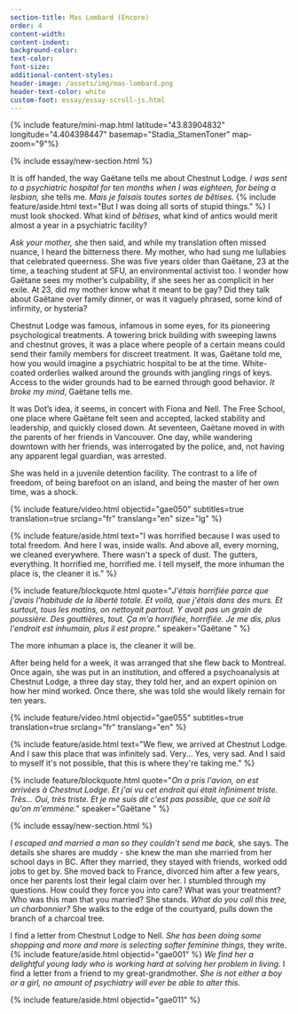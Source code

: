 ```yaml
---
section-title: Mas Lombard (Encore)
order: 4
content-width: 
content-indent: 
background-color: 
text-color: 
font-size:
additional-content-styles:
header-image: /assets/img/mas-lombard.png
header-text-color: white
custom-foot: essay/essay-scroll-js.html
---
```

<div class="row my-4" >
<div class="" markdown="1">

{% include feature/mini-map.html latitude="43.83904832" longitude="4.404398447" basemap="Stadia_StamenToner" map-zoom="9"%}


{% include essay/new-section.html %} 

It is off handed, the way Gaëtane tells me about Chestnut Lodge. *I was sent to a psychiatric hospital for ten months when I was eighteen, for being a lesbian,* she tells me. *Mais je faisais toutes sortes de bêtises.* {% include feature/aside.html text="But I was doing all sorts of stupid things." %} I must look shocked. What kind of *bêtises,* what kind of antics would merit almost a year in a psychiatric facility?   

*Ask your mother,* she then said, and while my translation often missed nuance, I heard the bitterness there. My mother, who had sung me lullabies that celebrated queerness. She was five years older than Gaëtane, 23 at the time, a teaching student at SFU, an environmental activist too. I wonder how Gaëtane sees my mother’s culpability, if she sees her as complicit in her exile. At 23, did my mother know what it meant to be gay? Did they talk about Gaëtane over family dinner, or was it vaguely phrased, some kind of infirmity, or hysteria?

Chestnut Lodge was famous, infamous in some eyes, for its pioneering psychological treatments. A towering brick building with sweeping lawns and chestnut groves, it was a place where people of a certain means could send their family members for discreet treatment. It was, Gaëtane told me, how you would imagine a psychiatric hospital to be at the time. White-coated orderlies walked around the grounds with jangling rings of keys. Access to the wider grounds had to be earned through good behavior. *It broke my mind*, Gaëtane tells me.  

It was Dot’s idea, it seems, in concert with Fiona and Nell. The Free School, one place where Gaëtane felt seen and accepted, lacked stability and leadership, and quickly closed down. At seventeen, Gaëtane moved in with the parents of her friends in Vancouver. One day, while wandering downtown with her friends, was interrogated by the police, and, not having any apparent legal guardian, was arrested.   

She was held in a juvenile detention facility. The contrast to a life of freedom, of being barefoot on an island, and being the master of her own time, was a shock.

{% include feature/video.html objectid="gae050" subtitles=true translation=true srclang="fr" translang="en" size="lg" %}

{% include feature/aside.html text="I was horrified because I was used to total freedom. And here I was, inside walls. And above all, every morning, we cleaned everywhere. There wasn't a speck of dust. The gutters, everything. It horrified me, horrified me. I tell myself, the more inhuman the place is, the cleaner it is." %}

{% include feature/blockquote.html quote="*J'étais horrifiée parce que j'avais l'habitude de la liberté totale. Et voilà, que j'étais dans des murs. Et surtout, tous les matins, on nettoyait partout. Y avait pas un grain de poussière. Des gouttières, tout. Ça m'a horrifiée, horrifiée. Je me dis, plus l'endroit est inhumain, plus il est propre.*" speaker="Gaëtane " %}


The more inhuman a place is, the cleaner it will be.  

After being held for a week, it was arranged that she flew back to Montreal. Once again, she was put in an institution, and offered a psychoanalysis at Chestnut Lodge, a three day stay, they told her, and an expert opinion on how her mind worked. Once there, she was told she would likely remain for ten years.


{% include feature/video.html objectid="gae055" subtitles=true translation=true srclang="fr" translang="en" %}




{% include feature/aside.html text="We flew, we arrived at Chestnut Lodge. And I saw this place that was infinitely sad. Very... Yes, very sad. And I said to myself it's not possible, that this is where they're taking me." %}

{% include feature/blockquote.html quote="*On a pris l'avion, on est arrivées à Chestnut Lodge. Et j'ai vu cet endroit qui était infiniment triste. Très... Oui, très triste. Et je me suis dit c'est pas possible, que ce soit là qu'on m'emmène.*" speaker="Gaëtane " %}


{% include essay/new-section.html %} 

*I escaped and married a man so they couldn’t send me back,* she says. The details she shares are muddy \- she knew the man she married from her school days in BC. After they married, they stayed with friends, worked odd jobs to get by. She moved back to France, divorced him after a few years, once her parents lost their legal claim over her. I stumbled through my questions. How could they force you into care? What was your treatment? Who was this man that you married? She stands. *What do you call this tree, un charbonnier?* She walks to the edge of the courtyard, pulls down the branch of a charcoal tree. 

I find a letter from Chestnut Lodge to Nell. *She has been doing some shopping and more and more is selecting softer feminine things,* they write. {% include feature/aside.html objectid="gae001" %} *We find her a delightful young lady who is working hard at solving her problem in living.* I find a letter from a friend to my great-grandmother. *She is not either a boy or a girl, no amount of psychiatry will ever be able to alter this.*

{% include feature/aside.html objectid="gae011" %}

